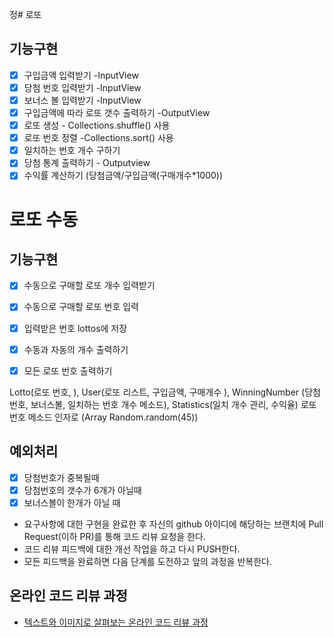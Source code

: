 정# 로또

## 기능구현

- [x] 구입금액 입력받기 -InputView
- [x] 당첨 번호 입력받기 -InputView
- [x] 보너스 볼 입력받기 -InputView
- [x] 구입금액에 따라 로또 갯수 출력하기 -OutputView
- [x] 로또 생성 - Collections.shuffle() 사용
- [x] 로또 번호 정렬 -Collections.sort() 사용
- [x] 일치하는 번호 개수 구하기
- [x] 당첨 통계 출력하기 - Outputview
- [x] 수익률 계산하기 (당첨금액/구입금액(구매개수*1000))
# 로또 수동

## 기능구현

- [x] 수동으로 구매할 로또 개수 입력받기
- [x] 수동으로 구매할 로또 번호 입력
- [x] 입력받은 번호 lottos에 저장
- [x] 수동과 자동의 개수 출력하기
- [x] 모든 로또 번호 출력하기


Lotto(로또 번호, ), User(로또 리스트, 구입금액, 구매개수 ), WinningNumber (당첨번호, 보너스볼, 일치하는 번호 개수 메소드), Statistics(일치
개수 관리, 수익율)
로또 번호 메소드 인자로 (Array Random.random(45))

## 예외처리

- [x] 당첨번호가 중복될때
- [x] 당첨번호의 갯수가 6개가 아닐때
- [x] 보너스볼이 한개가 아닐 때

* 요구사항에 대한 구현을 완료한 후 자신의 github 아이디에 해당하는 브랜치에 Pull Request(이하 PR)를 통해 코드 리뷰 요청을 한다.
* 코드 리뷰 피드백에 대한 개선 작업을 하고 다시 PUSH한다.
* 모든 피드백을 완료하면 다음 단계를 도전하고 앞의 과정을 반복한다.

## 온라인 코드 리뷰 과정

* [텍스트와 이미지로 살펴보는 온라인 코드 리뷰 과정](https://github.com/next-step/nextstep-docs/tree/master/codereview)

